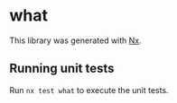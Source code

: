 # what

This library was generated with [Nx](https://nx.dev).

## Running unit tests

Run `nx test what` to execute the unit tests.
